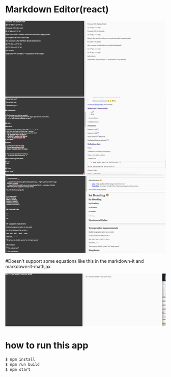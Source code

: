 # Markdown Editor(react)

![Alt text](imgs/1.png?raw=true "Title")
![Alt text](imgs/2.png?raw=true "Title")
![Alt text](imgs/3.png?raw=true "Title")

#Doesn't support some equations like this in the markdown-it and markdown-it-mathjax

![Alt text](imgs/error1.png?raw=true "Title")


# how to run this app

```
$ npm install
$ npm run build
$ npm start
```
